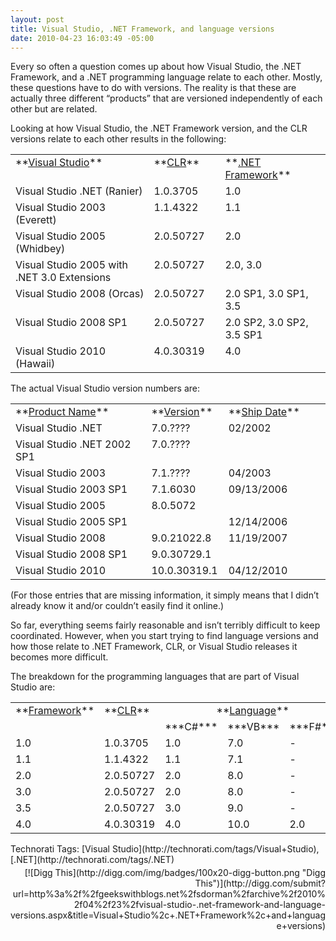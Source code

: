 ```yaml
---
layout: post
title: Visual Studio, .NET Framework, and language versions
date: 2010-04-23 16:03:49 -05:00
---
```


Every so often a question comes up about how Visual Studio, the .NET Framework, and a .NET programming language relate to each other. Mostly, these questions have to do with versions. The reality is that these are actually three different “products” that are versioned independently of each other but are related.

Looking at how Visual Studio, the .NET Framework version, and the CLR versions relate to each other results in the following:
  <table width="590" border="0" cellspacing="0" cellpadding="2"><tbody>     <tr>       <td width="295" valign="top">**<u>Visual Studio</u>**</td>        <td width="110" valign="top">**<u>CLR</u>**</td>        <td width="183" valign="top">**<u>.NET Framework</u>**</td>     </tr>      <tr>       <td width="295" valign="top">Visual Studio .NET (Ranier)</td>        <td width="110" valign="top">1.0.3705</td>        <td width="187" valign="top">1.0</td>     </tr>      <tr>       <td width="295" valign="top">Visual Studio 2003 (Everett)</td>        <td width="110" valign="top">1.1.4322</td>        <td width="187" valign="top">1.1</td>     </tr>      <tr>       <td width="295" valign="top">Visual Studio 2005 (Whidbey)</td>        <td width="110" valign="top">2.0.50727</td>        <td width="187" valign="top">2.0</td>     </tr>      <tr>       <td width="295" valign="top">Visual Studio 2005 with .NET 3.0 Extensions</td>        <td width="110" valign="top">2.0.50727</td>        <td width="187" valign="top">2.0, 3.0</td>     </tr>      <tr>       <td width="295" valign="top">Visual Studio 2008 (Orcas)</td>        <td width="110" valign="top">2.0.50727</td>        <td width="187" valign="top">2.0 SP1, 3.0 SP1, 3.5</td>     </tr>      <tr>       <td width="295" valign="top">Visual Studio 2008 SP1</td>        <td width="110" valign="top">2.0.50727</td>        <td width="187" valign="top">2.0 SP2, 3.0 SP2, 3.5 SP1</td>     </tr>      <tr>       <td width="295" valign="top">Visual Studio 2010 (Hawaii)</td>        <td width="110" valign="top">4.0.30319</td>        <td width="187" valign="top">4.0</td>     </tr>   </tbody></table>  

The actual Visual Studio version numbers are:
  <table width="590" border="0" cellspacing="0" cellpadding="2"><tbody>     <tr>       <td width="293" valign="top">**<u>Product Name</u>**</td>        <td width="108" valign="top">**<u>Version</u>**</td>        <td width="187" valign="top">**<u>Ship Date</u>**</td>     </tr>      <tr>       <td width="293" valign="top">Visual Studio .NET</td>        <td width="108" valign="top">7.0.????</td>        <td width="187" valign="top">02/2002</td>     </tr>      <tr>       <td width="293" valign="top">Visual Studio .NET 2002 SP1</td>        <td width="108" valign="top">7.0.????</td>        <td width="187" valign="top"> </td>     </tr>      <tr>       <td width="293" valign="top">Visual Studio 2003</td>        <td width="108" valign="top">7.1.????</td>        <td width="187" valign="top">04/2003</td>     </tr>      <tr>       <td width="293" valign="top">Visual Studio 2003 SP1</td>        <td width="108" valign="top">7.1.6030</td>        <td width="187" valign="top">09/13/2006</td>     </tr>      <tr>       <td width="293" valign="top">Visual Studio 2005</td>        <td width="108" valign="top">8.0.5072</td>        <td width="187" valign="top"> </td>     </tr>      <tr>       <td width="293" valign="top">Visual Studio 2005 SP1</td>        <td width="108" valign="top"> </td>        <td width="187" valign="top">12/14/2006</td>     </tr>      <tr>       <td width="293" valign="top">Visual Studio 2008</td>        <td width="108" valign="top">9.0.21022.8</td>        <td width="187" valign="top">11/19/2007</td>     </tr>      <tr>       <td width="293" valign="top">Visual Studio 2008 SP1</td>        <td width="108" valign="top">9.0.30729.1</td>        <td width="187" valign="top"> </td>     </tr>      <tr>       <td width="293" valign="top">Visual Studio 2010</td>        <td width="108" valign="top">10.0.30319.1</td>        <td width="187" valign="top">04/12/2010</td>     </tr>   </tbody></table>  

(For those entries that are missing information, it simply means that I didn’t already know it and/or couldn’t easily find it online.)

So far, everything seems fairly reasonable and isn’t terribly difficult to keep coordinated. However, when you start trying to find language versions and how those relate to .NET Framework, CLR, or Visual Studio releases it becomes more difficult.

The breakdown for the programming languages that are part of Visual Studio are:
  <table width="400" border="0" cellspacing="0" cellpadding="2"><tbody>     <tr>       <td width="100" valign="top">**<u>Framework</u>**</td>        <td width="100" valign="top">**<u>CLR</u>**</td>        <td valign="top" colspan="3"><center>**<u>Language</u>**</center></td>     </tr>      <tr>       <td width="100" valign="top"> </td>        <td width="100" valign="top"> </td>        <td width="100" valign="top">***C#***</td>        <td width="100" valign="top">***VB***</td>        <td width="100" valign="top">***F#***</td>     </tr>      <tr>       <td width="100" valign="top">1.0</td>        <td width="100" valign="top">1.0.3705</td>        <td width="100" valign="top">1.0</td>        <td width="100" valign="top">7.0</td>        <td width="100" valign="top">-</td>     </tr>      <tr>       <td width="100" valign="top">1.1</td>        <td width="100" valign="top">1.1.4322</td>        <td width="100" valign="top">1.1</td>        <td width="100" valign="top">7.1</td>        <td width="100" valign="top">-</td>     </tr>      <tr>       <td width="100" valign="top">2.0</td>        <td width="100" valign="top">2.0.50727</td>        <td width="100" valign="top">2.0</td>        <td width="100" valign="top">8.0</td>        <td width="100" valign="top">-</td>     </tr>      <tr>       <td width="100" valign="top">3.0</td>        <td width="100" valign="top">2.0.50727</td>        <td width="100" valign="top">2.0</td>        <td width="100" valign="top">8.0</td>        <td width="100" valign="top">-</td>     </tr>      <tr>       <td width="100" valign="top">3.5</td>        <td width="100" valign="top">2.0.50727</td>        <td width="100" valign="top">3.0</td>        <td width="100" valign="top">9.0</td>        <td width="100" valign="top">-</td>     </tr>      <tr>       <td width="100" valign="top">4.0</td>        <td width="100" valign="top">4.0.30319</td>        <td width="100" valign="top">4.0</td>        <td width="100" valign="top">10.0</td>        <td width="100" valign="top">2.0</td>     </tr>   </tbody></table>  

  <div class="wlWriterSmartContent" id="scid:0767317B-992E-4b12-91E0-4F059A8CECA8:398576e3-b26c-40dc-b9fc-87bc8eb66626" style="margin: 0px; padding: 0px; float: none; display: inline;">Technorati Tags: [Visual Studio](http://technorati.com/tags/Visual+Studio),[.NET](http://technorati.com/tags/.NET)</div><div class="wlWriterHeaderFooter" style="margin: 0px; padding: 4px 0px; text-align: right;">[![Digg This](http://digg.com/img/badges/100x20-digg-button.png "Digg This")](http://digg.com/submit?url=http%3a%2f%2fgeekswithblogs.net%2fsdorman%2farchive%2f2010%2f04%2f23%2fvisual-studio-.net-framework-and-language-versions.aspx&title=Visual+Studio%2c+.NET+Framework%2c+and+language+versions)</div>
